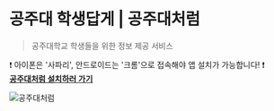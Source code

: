 # 공주대 학생답게 | 공주대처럼
> 공주대학교 학생들을 위한 정보 제공 서비스

❗️ 아이폰은 '사파리', 안드로이드는 '크롬'으로 접속해야 앱 설치가 가능합니다! ❗️  
**[공주대처럼 설치하러 가기](https://like-knu.vercel.app)**

![공주대처럼](https://github.com/LikeKNU/.github/assets/69714701/b85e8777-386b-4aca-8326-2e0c2ceddc6e)
